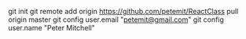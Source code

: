 git init
git remote add origin https://github.com/petemit/ReactClass
pull origin master
git config user.email "petemit@gmail.com"
git config user.name "Peter Mitchell"
